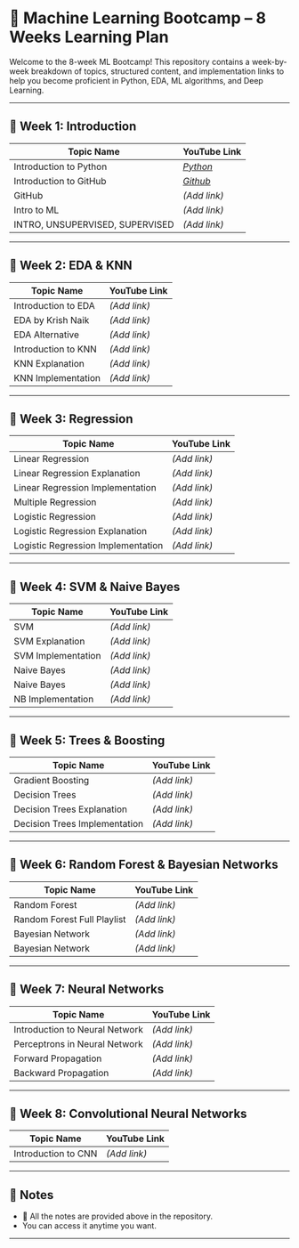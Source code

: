 

# 🧠 Machine Learning Bootcamp – 8 Weeks Learning Plan

Welcome to the 8-week ML Bootcamp! This repository contains a week-by-week breakdown of topics, structured content, and implementation links to help you become proficient in Python, EDA, ML algorithms, and Deep Learning.

---

## 📅 Week 1: Introduction

| Topic Name                      | YouTube Link |
| ------------------------------- | ------------ |
| Introduction to Python          | *[Python](https://youtu.be/qHJjMvHLJdg?feature=shared)*|
| Introduction to GitHub          | *[Github](https://youtu.be/Ez8F0nW6S-w?si=EfhhkYPlhfg2aBT_)* |
| GitHub                          | *(Add link)* |
| Intro to ML                     | *(Add link)* |
| INTRO, UNSUPERVISED, SUPERVISED | *(Add link)* |

---

## 📅 Week 2: EDA & KNN

| Topic Name          | YouTube Link |
| ------------------- | ------------ |
| Introduction to EDA | *(Add link)* |
| EDA by Krish Naik   | *(Add link)* |
| EDA Alternative     | *(Add link)* |
| Introduction to KNN | *(Add link)* |
| KNN Explanation     | *(Add link)* |
| KNN Implementation  | *(Add link)* |

---

## 📅 Week 3: Regression

| Topic Name                         | YouTube Link |
| ---------------------------------- | ------------ |
| Linear Regression                  | *(Add link)* |
| Linear Regression Explanation      | *(Add link)* |
| Linear Regression Implementation   | *(Add link)* |
| Multiple Regression                | *(Add link)* |
| Logistic Regression                | *(Add link)* |
| Logistic Regression Explanation    | *(Add link)* |
| Logistic Regression Implementation | *(Add link)* |

---

## 📅 Week 4: SVM & Naive Bayes

| Topic Name         | YouTube Link |
| ------------------ | ------------ |
| SVM                | *(Add link)* |
| SVM Explanation    | *(Add link)* |
| SVM Implementation | *(Add link)* |
| Naive Bayes        | *(Add link)* |
| Naive Bayes        | *(Add link)* |
| NB Implementation  | *(Add link)* |

---

## 📅 Week 5: Trees & Boosting

| Topic Name                    | YouTube Link |
| ----------------------------- | ------------ |
| Gradient Boosting             | *(Add link)* |
| Decision Trees                | *(Add link)* |
| Decision Trees Explanation    | *(Add link)* |
| Decision Trees Implementation | *(Add link)* |

---

## 📅 Week 6: Random Forest & Bayesian Networks

| Topic Name                  | YouTube Link |
| --------------------------- | ------------ |
| Random Forest               | *(Add link)* |
| Random Forest Full Playlist | *(Add link)* |
| Bayesian Network            | *(Add link)* |
| Bayesian Network            | *(Add link)* |

---

## 📅 Week 7: Neural Networks

| Topic Name                     | YouTube Link |
| ------------------------------ | ------------ |
| Introduction to Neural Network | *(Add link)* |
| Perceptrons in Neural Network  | *(Add link)* |
| Forward Propagation            | *(Add link)* |
| Backward Propagation           | *(Add link)* |


---

## 📅 Week 8: Convolutional Neural Networks

| Topic Name          | YouTube Link |
| ------------------- | ------------ |
| Introduction to CNN | *(Add link)* |

---

## 📌 Notes
* 📁 All the notes are provided above in the repository.
* You can access it anytime you want.

---
